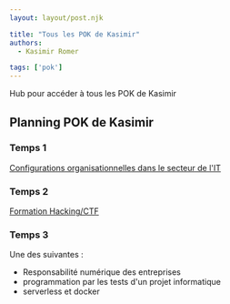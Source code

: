 ```yaml
---
layout: layout/post.njk

title: "Tous les POK de Kasimir"
authors:
  - Kasimir Romer

tags: ['pok']
---
```

<!-- Début Résumé -->
Hub pour accéder à tous les POK de Kasimir
<!-- fin résumé -->

## Planning POK de Kasimir

### Temps 1
[Configurations organisationnelles dans le secteur de l'IT](./pok-temps1)

### Temps 2
[Formation Hacking/CTF](./pok-temps2)

### Temps 3
Une des suivantes :
-	Responsabilité numérique des entreprises 
-	programmation par les tests d'un projet informatique
-	serverless et docker
